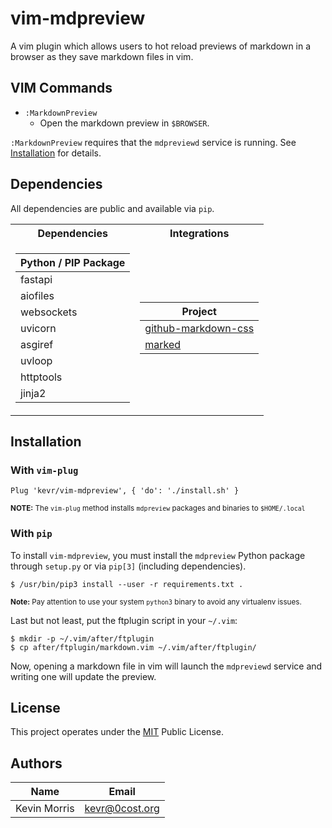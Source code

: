 # vim-mdpreview

A vim plugin which allows users to hot reload previews of markdown
in a browser as they save markdown files in vim.

## VIM Commands

- `:MarkdownPreview`
    - Open the markdown preview in `$BROWSER`.

`:MarkdownPreview` requires that the `mdpreviewd` service is
running. See [Installation](#installation) for details.

## Dependencies

All dependencies are public and available via `pip`.

<table>
<tr><th>Dependencies</th><th>Integrations</th></tr>
<tr><td>

| Python / PIP Package   |
|------------------------|
| fastapi                |
| aiofiles               |
| websockets             |
| uvicorn                |
| asgiref                |
| uvloop                 |
| httptools              |
| jinja2                 |

</td><td>

| Project                                                                    |
|----------------------------------------------------------------------------|
| [github-markdown-css](https://github.com/sindresorhus/github-markdown-css) |
| [marked](https://github.com/markedjs/marked)                               |

</td></tr>
</table>

## Installation

### With `vim-plug`

    Plug 'kevr/vim-mdpreview', { 'do': './install.sh' }

<small>**NOTE:** The `vim-plug` method installs `mdpreview` packages
and binaries to `$HOME/.local`</small>

### With `pip`

To install `vim-mdpreview`, you must install the `mdpreview` Python
package through `setup.py` or via `pip[3]` (including dependencies).

    $ /usr/bin/pip3 install --user -r requirements.txt .

<small>**Note:** Pay attention to use your system `python3` binary to
avoid any virtualenv issues.</small>

Last but not least, put the ftplugin script in your `~/.vim`:

    $ mkdir -p ~/.vim/after/ftplugin
    $ cp after/ftplugin/markdown.vim ~/.vim/after/ftplugin/

Now, opening a markdown file in vim will launch the `mdpreviewd`
service and writing one will update the preview.

## License

This project operates under the [MIT](LICENSE) Public License.

## Authors

| Name         | Email          |
|--------------|----------------|
| Kevin Morris | kevr@0cost.org |
